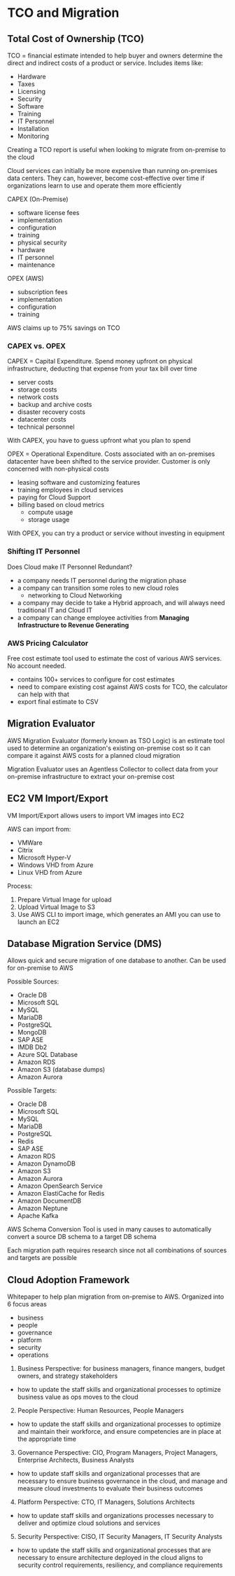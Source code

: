 # TCO and Migration

## Total Cost of Ownership (TCO)

TCO = financial estimate intended to help buyer and owners determine the direct and indirect costs of a product or service. Includes items like:

- Hardware
- Taxes
- Licensing
- Security
- Software
- Training
- IT Personnel
- Installation
- Monitoring

Creating a TCO report is useful when looking to migrate from on-premise to the cloud

Cloud services can initially be more expensive than running on-premises data centers. They can, however, become cost-effective over time if organizations learn to use and operate them more efficiently

CAPEX (On-Premise)

- software license fees
- implementation
- configuration
- training
- physical security
- hardware
- IT personnel
- maintenance

OPEX (AWS)

- subscription fees
- implementation
- configuration
- training

AWS claims up to 75% savings on TCO

### CAPEX vs. OPEX

CAPEX = Capital Expenditure. Spend money upfront on physical infrastructure, deducting that expense from your tax bill over time

- server costs
- storage costs
- network costs
- backup and archive costs
- disaster recovery costs
- datacenter costs
- technical personnel

With CAPEX, you have to guess upfront what you plan to spend

OPEX = Operational Expenditure. Costs associated with an on-premises datacenter have been shifted to the service provider. Customer is only concerned with non-physical costs

- leasing software and customizing features
- training employees in cloud services
- paying for Cloud Support
- billing based on cloud metrics
  - compute usage
  - storage usage

With OPEX, you can try a product or service without investing in equipment

### Shifting IT Personnel

Does Cloud make IT Personnel Redundant?

- a company needs IT personnel during the migration phase
- a company can transition some roles to new cloud roles
  - networking to Cloud Networking
- a company may decide to take a Hybrid approach, and will always need traditional IT and Cloud IT
- a company can change employee activities from **Managing Infrastructure to Revenue Generating**

### AWS Pricing Calculator

Free cost estimate tool used to estimate the cost of various AWS services. No account needed.

- contains 100+ services to configure for cost estimates
- need to compare existing cost against AWS costs for TCO, the calculator can help with that
- export final estimate to CSV

## Migration Evaluator

AWS Migration Evaluator (formerly known as TSO Logic) is an estimate tool used to determine an organization's existing on-premise cost so it can compare it against AWS costs for a planned cloud migration

Migration Evaluator uses an Agentless Collector to collect data from your on-premise infrastructure to extract your on-premise cost

## EC2 VM Import/Export

VM Import/Export allows users to import VM images into EC2

AWS can import from:

- VMWare
- Citrix
- Microsoft Hyper-V
- Windows VHD from Azure
- Linux VHD from Azure

Process:

1. Prepare Virtual Image for upload
2. Upload Virtual Image to S3
3. Use AWS CLI to import image, which generates an AMI you can use to launch an EC2

## Database Migration Service (DMS)

Allows quick and secure migration of one database to another. Can be used for on-premise to AWS

Possible Sources:

- Oracle DB
- Microsoft SQL
- MySQL
- MariaDB
- PostgreSQL
- MongoDB
- SAP ASE
- IMDB Db2
- Azure SQL Database
- Amazon RDS
- Amazon S3 (database dumps)
- Amazon Aurora

Possible Targets:

- Oracle DB
- Microsoft SQL
- MySQL
- MariaDB
- PostgreSQL
- Redis
- SAP ASE
- Amazon RDS
- Amazon DynamoDB
- Amazon S3
- Amazon Aurora
- Amazon OpenSearch Service
- Amazon ElastiCache for Redis
- Amazon DocumentDB
- Amazon Neptune
- Apache Kafka

AWS Schema Conversion Tool is used in many causes to automatically convert a source DB schema to a target DB schema

Each migration path requires research since not all combinations of sources and targets are possible

## Cloud Adoption Framework

Whitepaper to help plan migration from on-premise to AWS. Organized into 6 focus areas

- business
- people
- governance
- platform
- security
- operations

1. Business Perspective: for business managers, finance mangers, budget owners, and strategy stakeholders

- how to update the staff skills and organizational processes to optimize business value as ops moves to the cloud

2. People Perspective: Human Resources, People Managers

- how to update the staff skills and organizational processes to optimize and maintain their workforce, and ensure competencies are in place at the appropriate time

3. Governance Perspective: CIO, Program Managers, Project Managers, Enterprise Architects, Business Analysts

- how to update staff skills and organizational processes that are necessary to ensure business governance in the cloud, and manage and measure cloud investments to evaluate their business outcomes

4. Platform Perspective: CTO, IT Managers, Solutions Architects

- how to update staff skills and organizations processes necessary to deliver and optimize cloud solutions and services

5. Security Perspective: CISO, IT Security Managers, IT Security Analysts

- how to update the staff skills and organizational processes that are necessary to ensure architecture deployed in the cloud aligns to security control requirements, resiliency, and compliance requirements
